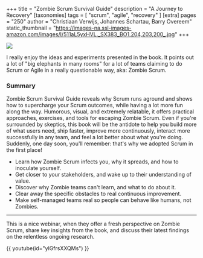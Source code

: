 +++
title = "Zombie Scrum Survival Guide"
description = "A Journey to Recovery"
[taxonomies]
tags = [ "scrum", "agile", "recovery" ]
[extra]
pages = "250"
author = "Christiaan Verwijs, Johannes Schartau, Barry Overeem"
static_thumbnail = "https://images-na.ssl-images-amazon.com/images/I/511aL5yxHVL._SX383_BO1,204,203,200_.jpg"
+++

<a target="_blank"  href="https://amzn.to/2TbgScN">
    <img border="0" src="https://images-na.ssl-images-amazon.com/images/I/511aL5yxHVL._SX383_BO1,204,203,200_.jpg" >
</a>

<!-- more -->

I really enjoy the ideas and experiments presented in the book. It points out a lot of "big elephants in many rooms" for
a lot of teams claiming to do Scrum or Agile in a really questionable way, aka: Zombie Scrum.

### Summary

Zombie Scrum Survival Guide reveals why Scrum runs aground and shows how to supercharge your Scrum outcomes, while
having a lot more fun along the way. Humorous, visual, and extremely relatable, it offers practical approaches,
exercises, and tools for escaping Zombie Scrum. Even if you're surrounded by skeptics, this book will be the antidote to
help you build more of what users need, ship faster, improve more continuously, interact more successfully in any team,
and feel a lot better about what you're doing. Suddenly, one day soon, you'll remember: that's why we adopted Scrum in
the first place!

- Learn how Zombie Scrum infects you, why it spreads, and how to inoculate yourself.
- Get closer to your stakeholders, and wake up to their understanding of value.
- Discover why Zombie teams can't learn, and what to do about it.
- Clear away the specific obstacles to real continuous improvement.
- Make self-managed teams real so people can behave like humans, not Zombies.

---

This is a nice webinar, when they offer a fresh perspective on Zombie Scrum, share key insights from the book, and
discuss their latest findings on the relentless ongoing research.

{{ youtube(id="ylGfrsXXQMs") }}
